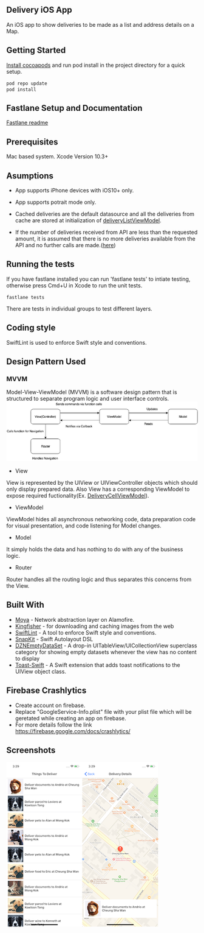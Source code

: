 ## Delivery iOS App
An iOS app to show deliveries to be made as a list and address details on a Map.

## Getting Started

[Install cocoapods](https://guides.cocoapods.org/using/getting-started.html) and run pod install in the project directory for a quick setup.
```
pod repo update
pod install
```
## Fastlane Setup and Documentation

[Fastlane readme](fastlane/README.md)

## Prerequisites

Mac based system.
Xcode Version 10.3+

## Asumptions

* App supports iPhone devices with iOS10+ only.
* App supports potrait mode only.
* Cached deliveries are the default datasource and all the deliveries from cache are stored at initialization of [deliveryListViewModel](Delivery/Modules/Delivery/ViewModels/DeliveryListViewModel.swift#L45).

* If the number of deliveries received from API are less than the requested amount, it is assumed that there is no more deliveries available from the API and no further calls are made.([here](Delivery/Modules/Delivery/ViewModels/DeliveryListViewModel.swift#L60))

## Running the tests

If you have fastlane installed you can run 'fastlane tests' to intiate testing, otherwise press Cmd+U in Xcode to run the unit tests.
```
fastlane tests
```
There are tests in individual groups to test different layers.

## Coding style 

SwiftLint is used to enforce Swift style and conventions. 

## Design Pattern Used
### MVVM

Model-View-ViewModel (MVVM) is a software design pattern that is structured to separate program logic and user interface controls.
<img src="Screenshots/MVVM.png" alt="MVVM" />

* View

View is represented by the UIView or UIViewController objects which should only display prepared data. Also View has a corresponding ViewModel to expose required fuctionality(Ex. [DeliveryCellViewModel](Delivery/Modules/Delivery/ViewModels/DeliveryCellViewModel.swift)).

* ViewModel

ViewModel hides all asynchronous networking code, data preparation code for visual presentation, and code listening for Model changes.

* Model

It simply holds the data and has nothing to do with any of the business logic.

* Router

Router handles all the routing logic and thus separates this concerns from the View.

## Built With

* [Moya](https://moya.github.io) - Network abstraction layer on Alamofire.
* [Kingfisher](https://github.com/onevcat/Kingfisher) - for downloading and caching images from the web
* [SwiftLint](https://github.com/realm/SwiftLint) - A tool to enforce Swift style and conventions.
* [SnapKit](https://github.com/SnapKit/SnapKit) - Swift Autolayout DSL
* [DZNEmptyDataSet](https://github.com/dzenbot/DZNEmptyDataSet) - A drop-in UITableView/UICollectionView superclass category for showing empty datasets whenever the view has no content to display
* [Toast-Swift](https://github.com/scalessec/Toast-Swift) - A Swift extension that adds toast notifications to the UIView object class.

## Firebase Crashlytics
- Create account on firebase.
- Replace "GoogleService-Info.plist" file with your plist file which will be geretated while creating an app on firebase.
- For more details follow the link https://firebase.google.com/docs/crashlytics/

## Screenshots
<img src="Screenshots/DeliveryList.png" alt="DeliveryList" width="200"/><img src="Screenshots/DeliveryDetails.png" alt="DeliveryDetails" width="200"/>
